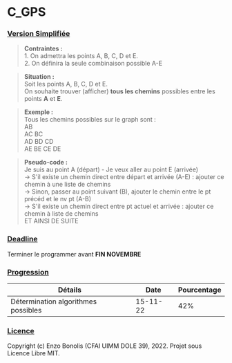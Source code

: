 # C_GPS

### <ins>Version Simplifiée</ins>

> **Contraintes :**
> <br> 1. On admettra les points A, B, C, D et E.
> <br> 2. On définira la seule combinaison possible A-E

> **Situation :**
> <br> Soit les points A, B, C, D et E.
> <br> On souhaite trouver (afficher) **tous les chemins** possibles entre les points **A** et **E**.

> **Exemple :**
> <br> Tous les chemins possibles sur le graph sont :
> <br> AB
> <br> AC BC
> <br> AD BD CD
> <br> AE BE CE DE

> **Pseudo-code :**
> <br> Je suis au point A (départ) - Je veux aller au point E (arrivée)
> <br> -> S'il existe un chemin direct entre départ et arrivée (A-E) : ajouter ce chemin à une liste de chemins
> <br> -> Sinon, passer au point suivant (B), ajouter le chemin entre le pt précéd et le nv pt (A-B)
> <br> -> S'il existe un chemin direct entre pt actuel et arrivée : ajouter ce chemin à liste de chemins
> <br> ET AINSI DE SUITE

### <ins>Deadline</ins>

Terminer le programmer avant **FIN NOVEMBRE**

### <ins>Progression</ins>

| Détails                             | Date     | Pourcentage |
|-------------------------------------|----------|-------------|
| Détermination algorithmes possibles | 15-11-22 | 42%         |

### <ins>Licence</ins>
Copyright (c) Enzo Bonolis (CFAI UIMM DOLE 39), 2022.
Projet sous Licence Libre MIT.
